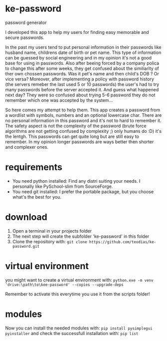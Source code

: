 # ke-password
password generator

I developed this app to help my users for finding easy memorable and secure passwords.

In the past my users tend to put personal information in their passwords like husband name, childrens date of birth or pet name.
This type of information can be guessed by social engineering and in my opinion it's not a good base for using in passwords.
Also after beeing forced by a company polica to change this after some weeks, they get confused about the similiarity of ther own chossen passwords.
Was it pet's name and then child's DOB ? Or vice versa?
Moreover, after implementing a policy with password history (the servers remeber the last used 5 or 10 passwords) the user's had to try many passwords before the server accepted it.
And guess what happened next day? They were so confused about trying 5-6 password they do not remember which one was accepted by the system...

So here comes my attempt to help them.
This app creates a password from a wordlist with symbols, numbers and an optional lowercase char.
There are no personal information in this password and it's not to hard to remember it.
The safety aspect is not the complexity of the password (brute force algorithms are not getting confused by complexity ;) only humans do :D) it's the lentgh.
This passwords can get quite long but are still easy to remember.
In my opinion longer passwords are ways better then shorter and complexer ones.

# requirements
- You need python installed: Find any distri suiting your needs. I personally like PySchool-slim from SourceForge.
- You need git installed: I prefer the portable package, but you choose what's the best for you.

# download
1. Open a terminal in your projects folder
2. The next step will create the subfolder 'ke-password' in this folder
3. Clone the repository with:
   `git clone https://github.com/teodias/ke-password.git`

# virtual environment
you might want to create a virtual environment with:
`python.exe -m venv 'drive:\path\to\kee-password' --copies --upgrade-deps`

Remember to activate this everytime you use it from the scripts folder!

# modules
Now you can install the needed modules with:
`pip install pysimplegui pyinstaller`
and check the successfull installation with:
`pip list`

